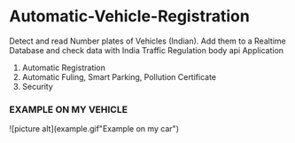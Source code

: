 # Automatic-Vehicle-Registration
Detect and read Number plates of Vehicles (Indian). Add them to a Realtime Database and check data with India Traffic Regulation body api
Application
1. Automatic Registration
2. Automatic Fuling, Smart Parking, Pollution Certificate
3. Security
### EXAMPLE ON MY VEHICLE

![picture alt](example.gif"Example on my car")
